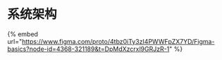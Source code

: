# 系统架构



{% embed url="https://www.figma.com/proto/4tbz0iTy3zI4PWWFpZX7YD/Figma-basics?node-id=4368-321189&t=DpMdXzcrxl9GRJzR-1" %}
